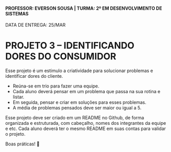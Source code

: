 #### PROFESSOR: EVERSON SOUSA | TURMA: 2º EM DESENVOLVIMENTO DE SISTEMAS

DATA DE ENTREGA: 25/MAR
# PROJETO 3 – IDENTIFICANDO DORES DO CONSUMIDOR

Esse projeto é um estimulo a criatividade para solucionar problemas e identificar dores do cliente.

- Reúna-se em trio para fazer uma equipe.
- Cada aluno deverá pensar em um problema que passa na sua rotina e listar.
- Em seguida, pensar e criar em soluções para esses problemas.
- A média de problemas pensados deve ser maior ou igual a 5.

Esse projeto deve ser criado em um README no Github, de forma organizada e estruturada, com cabeçalho, nomes dos integrantes da equipe e etc. Cada aluno deverá ter o mesmo README em suas contas para validar o projeto.

Boas práticas! :call_me_hand: